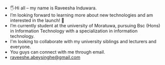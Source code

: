 - 🖐Hi all – my name is Raveesha Induwara.
- I’m looking forward to learning more about new technologies and am interested in the launch! 🚀
- I’m currently student at the university of Moratuwa, pursuing Bsc (Hons) in Information Technology with a specialization in information technology.
- I'm looking to collaborate with my university siblings and lecturers and everyone.
- You guys can connect with me through email.
- raveeshe.abeysinghe@gmail.com


